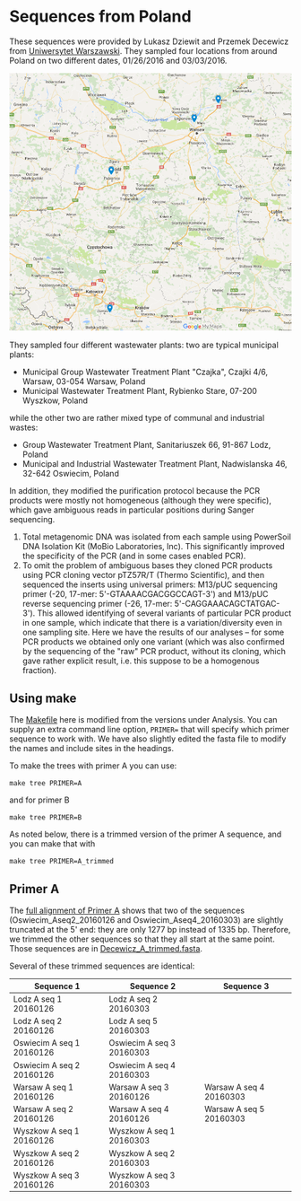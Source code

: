 # Sequences from Poland

These sequences were provided by Lukasz Dziewit and Przemek Decewicz from [Uniwersytet Warszawski](http://www.uw.edu.pl/). They sampled four locations from around Poland on two different dates, 01/26/2016 and 03/03/2016. 

![alt text](Poland_crAssphage.png "crAssphage sampling sites in Poland")

They sampled four different wastewater plants: two are typical municipal plants:

- Municipal Group Wastewater Treatment Plant "Czajka", Czajki 4/6, Warsaw, 03-054 Warsaw, Poland
- Municipal Wastewater Treatment Plant, Rybienko Stare, 07-200 Wyszkow, Poland

while the other two are rather mixed type of communal and industrial wastes:

- Group Wastewater Treatment Plant, Sanitariuszek 66, 91-867 Lodz, Poland
- Municipal and Industrial Wastewater Treatment Plant, Nadwislanska 46, 32-642 Oswiecim, Poland


In addition, they modified the purification protocol because the PCR products were mostly not homogeneous (although they were specific), which gave ambiguous reads in particular positions during Sanger sequencing. 

1. Total metagenomic DNA was isolated from each sample using PowerSoil DNA Isolation Kit (MoBio Laboratories, Inc). This significantly improved the specificity of the PCR (and in some cases enabled PCR).
2. To omit the problem of ambiguous bases they cloned PCR products using PCR cloning vector pTZ57R/T (Thermo Scientific), and then sequenced the inserts using universal primers: M13/pUC sequencing primer (-20, 17-mer: 5'-GTAAAACGACGGCCAGT-3') and M13/pUC reverse sequencing primer (-26, 17-mer: 5'-CAGGAAACAGCTATGAC-3'). This allowed identifying of several variants of particular PCR product in one sample, which indicate that there is a variation/diversity even in one sampling site. Here we have the results of our analyses – for some PCR products we obtained only one variant (which was also confirmed by the sequencing of the "raw" PCR product, without its cloning, which gave rather explicit result, i.e. this suppose to be a homogenous fraction).

## Using make

The [Makefile](Makefile) here is modified from the versions under Analysis. You can supply an extra command line option, `PRIMER=` that will specify which primer sequence to work with. We have also slightly edited the fasta file to modify the names and include sites in the headings. 

To make the trees with primer A you can use:

```
make tree PRIMER=A
```

and for primer B

```
make tree PRIMER=B
```

As noted below, there is a trimmed version of the primer A sequence, and you can make that with

```
make tree PRIMER=A_trimmed
```

## Primer A

The [full alignment of Primer A](seqs.aln.A.full) shows that two of the sequences (Oswiecim_Aseq2_20160126 and Oswiecim_Aseq4_20160303) are slightly truncated at the 5' end: they are only 1277 bp instead of 1335 bp. Therefore, we trimmed the other sequences so that they all start at the same point. Those sequences are in [Decewicz_A_trimmed.fasta](Decewicz_A_trimmed.fasta).

Several of these trimmed sequences are identical:

Sequence 1 | Sequence 2 | Sequence 3 
--- | --- | ---
Lodz A seq 1 20160126 | Lodz A seq 2 20160303 | 
Lodz A seq 2 20160126 | Lodz A seq 5 20160303 |
Oswiecim A seq 1 20160126 | Oswiecim A seq 3 20160303 | 
Oswiecim A seq 2 20160126 | Oswiecim A seq 4 20160303 | 
Warsaw A seq 1 20160126 | Warsaw A seq 3 20160126 | Warsaw A seq 4 20160303
Warsaw A seq 2 20160126 | Warsaw A seq 4 20160126 | Warsaw A seq 5 20160303
Wyszkow A seq 1 20160126 | Wyszkow A seq 1 20160303 | 
Wyszkow A seq 2 20160126 | Wyszkow A seq 2 20160303 | 
Wyszkow A seq 3 20160126 | Wyszkow A seq 3 20160303 | 





